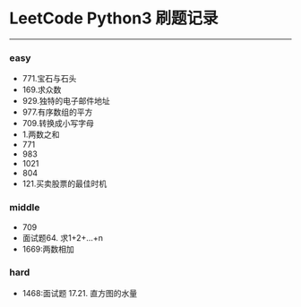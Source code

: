 # LeetCode Python3 刷题记录
***
### easy
- 771.宝石与石头
- 169.求众数
- 929.独特的电子邮件地址
- 977.有序数组的平方
- 709.转换成小写字母
- 1.两数之和
- 771
- 983
- 1021
- 804
- 121.买卖股票的最佳时机

### middle
- 709
- 面试题64. 求1+2+…+n
- 1669:两数相加

### hard
- 1468:面试题 17.21. 直方图的水量